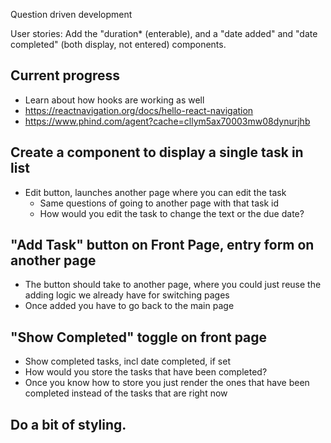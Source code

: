 Question driven development

User stories:
Add the "duration* (enterable), and a "date added" and "date completed" (both display, not entered) components.

## Current progress
- Learn about how hooks are working as well
- https://reactnavigation.org/docs/hello-react-navigation
- https://www.phind.com/agent?cache=cllym5ax70003mw08dynurjhb
   
## Create a component to display a single task in list
- Edit button, launches another page where you can edit the task
  - Same questions of going to another page with that task id
  - How would you edit the task to change the text or the due date?
## "Add Task" button on Front Page, entry form on another page
- The button should take to another page, where you could just reuse the adding logic we already have for switching pages
- Once added you have to go back to the main page
## "Show Completed" toggle on front page
- Show completed tasks, incl date completed, if set
- How would you store the tasks that have been completed?
- Once you know how to store you just render the ones that have been completed instead of the tasks that are right now
## Do a bit of styling.

